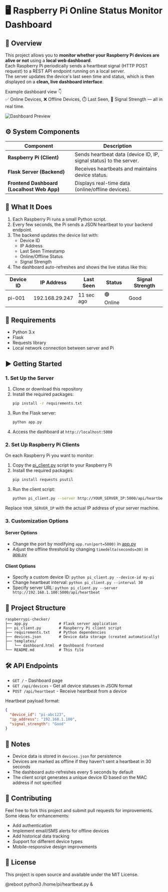 # 🖥️ Raspberry Pi Online Status Monitor Dashboard

## 📘 Overview

This project allows you to **monitor whether your Raspberry Pi devices are alive or not** using a **local web dashboard**.  
Each Raspberry Pi periodically sends a heartbeat signal (HTTP POST request) to a REST API endpoint running on a local server.  
The server updates the device's last seen time and status, which is then displayed on a **clean, live dashboard interface**.

Example dashboard view 👇  
✅ Online Devices, ❌ Offline Devices, ⏱️ Last Seen, 📶 Signal Strength — all in real time.

![Dashboard Preview](dashboard_preview.png)

## ⚙️ System Components

| Component | Description |
|------------|-------------|
| **Raspberry Pi (Client)** | Sends heartbeat data (device ID, IP, signal status) to the server. |
| **Flask Server (Backend)** | Receives heartbeats and maintains device status. |
| **Frontend Dashboard (Localhost Web App)** | Displays real-time data (online/offline devices). |

## 🔧 What It Does

1. Each Raspberry Pi runs a small Python script.
2. Every few seconds, the Pi sends a JSON heartbeat to your backend endpoint.
3. The backend updates the device list with:
   - Device ID  
   - IP Address  
   - Last Seen Timestamp  
   - Online/Offline Status  
   - Signal Strength
4. The dashboard auto-refreshes and shows the live status like this:

| Device ID | IP Address | Last Seen | Status | Signal Strength |
|------------|-------------|------------|----------|------------------|
| pi-001 | 192.168.29.247 | 11 sec ago | 🟢 Online | Good |

## 🧩 Requirements

- Python 3.x
- Flask
- Requests library
- Local network connection between server and Pi

## ▶️ Getting Started

### 1. Set Up the Server

1. Clone or download this repository
2. Install the required packages:
   ```bash
   pip install -r requirements.txt
   ```
3. Run the Flask server:
   ```bash
   python app.py
   ```
4. Access the dashboard at `http://localhost:5000`

### 2. Set Up Raspberry Pi Clients

On each Raspberry Pi you want to monitor:

1. Copy the [pi_client.py](pi_client.py) script to your Raspberry Pi
2. Install the required packages:
   ```bash
   pip install requests psutil
   ```
3. Run the client script:
   ```bash
   python pi_client.py --server http://YOUR_SERVER_IP:5000/api/heartbeat
   ```

Replace `YOUR_SERVER_IP` with the actual IP address of your server machine.

### 3. Customization Options

#### Server Options
- Change the port by modifying `app.run(port=5000)` in [app.py](app.py)
- Adjust the offline threshold by changing `timedelta(seconds=30)` in [app.py](app.py)

#### Client Options
- Specify a custom device ID: `python pi_client.py --device-id my-pi`
- Change heartbeat interval: `python pi_client.py --interval 30`
- Specify server URL: `python pi_client.py --server http://192.168.1.100:5000/api/heartbeat`

## 📁 Project Structure

```
raspberrypi-checker/
├── app.py              # Flask server application
├── pi_client.py        # Raspberry Pi client script
├── requirements.txt    # Python dependencies
├── devices.json        # Device data storage (created automatically)
├── templates/
│   └── dashboard.html  # Dashboard frontend
└── README.md           # This file
```

## 🛠️ API Endpoints

- `GET /` - Dashboard page
- `GET /api/devices` - Get all device statuses in JSON format
- `POST /api/heartbeat` - Receive heartbeat from a device

Heartbeat payload format:
```json
{
  "device_id": "pi-abc123",
  "ip_address": "192.168.1.100",
  "signal_strength": "Good"
}
```

## 📝 Notes

- Device data is stored in `devices.json` for persistence
- Devices are marked as offline if they haven't sent a heartbeat in 30 seconds
- The dashboard auto-refreshes every 5 seconds by default
- The client script generates a unique device ID based on the MAC address if not specified

## 🤝 Contributing

Feel free to fork this project and submit pull requests for improvements. Some ideas for enhancements:
- Add authentication
- Implement email/SMS alerts for offline devices
- Add historical data tracking
- Support for different device types
- Mobile-responsive design improvements

## 📄 License

This project is open source and available under the MIT License.




@reboot python3 /home/pi/heartbeat.py &
#
